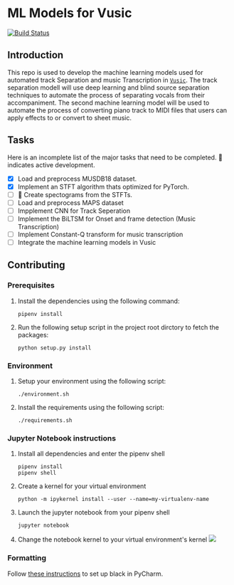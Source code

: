 # ML Models for Vusic
[![Build Status](https://travis-ci.org/dawg/models.svg?branch=master)](https://travis-ci.org/dawg/models)

## Introduction
This repo is used to develop the machine learning models used for automated track Separation and music Transcription in [`Vusic`](https://github.com/dawg/models). The track separation modell will use deep learning and blind source separation techniques to automate the process of separating vocals from their accompaniment. The second machine learning model will be used to automate the process of converting piano track to MIDI files that users can apply effects to or convert to sheet music.

## Tasks
Here is an incomplete list of the major tasks that need to be completed. :runner: indicates active development.
- [x] Load and preprocess MUSDB18 dataset.
- [x] Implement an STFT algorithm thats optimized for PyTorch.
- [ ] :runner: Create spectograms from the STFTs.
- [ ] Load and preprocess MAPS dataset
- [ ] Impplement CNN for Track Seperation
- [ ] Implement the BiLTSM for Onset and frame detection (Music Transcription)
- [ ] Implement Constant-Q transform for music transcription
- [ ] Integrate the machine learning models in Vusic 

## Contributing
### Prerequisites
1. Install the dependencies using the following command:

   ```
   pipenv install
   ```

2. Run the following setup script in the project root dirctory to fetch the packages:
   ```
   python setup.py install
   ```

### Environment
1. Setup your environment using the following script:
   ```
   ./environment.sh
   ```

2. Install the requirements using the following script:
   ```
   ./requirements.sh
   ```
### Jupyter Notebook instructions

1. Install all dependencies and enter the pipenv shell
   ```
   pipenv install
   pipenv shell
   ```

2. Create a kernel for your virtual environment
   ```
   python -m ipykernel install --user --name=my-virtualenv-name
   ```

3. Launch the jupyter notebook from your pipenv shell
   ```
   jupyter notebook
   ```

4. Change the notebook kernel to your virtual environment's kernel
   ![](https://i.stack.imgur.com/htimC.png)

### Formatting
Follow [these instructions](https://github.com/ambv/black#pycharm) to set up black in PyCharm.

